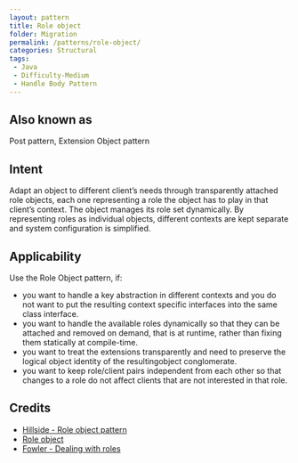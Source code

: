 ```yaml
---
layout: pattern
title: Role object
folder: Migration
permalink: /patterns/role-object/
categories: Structural
tags:
 - Java
 - Difficulty-Medium
 - Handle Body Pattern
---
```


## Also known as
Post pattern, Extension Object pattern

## Intent
Adapt an object to different client’s needs through transparently attached role objects, each one representing a role
the object has to play in that client’s context. The object manages its role set dynamically. By representing roles as
individual objects, different contexts are kept separate and system configuration is simplified.

## Applicability
Use the Role Object pattern, if:
- you want to handle a key abstraction in different contexts and you do not want to put the resulting context specific interfaces into the same class interface.
- you want to handle the available roles dynamically so that they can be attached and removed on demand, that is at runtime, rather than fixing them statically at compile-time.
- you want to treat the extensions transparently and need to preserve the logical object identity of the resultingobject conglomerate.
- you want to keep role/client pairs independent from each other so that changes to a role do not affect clients that are not interested in that role.

## Credits
- [Hillside - Role object pattern](https://hillside.net/plop/plop97/Proceedings/riehle.pdf)
- [Role object](http://wiki.c2.com/?RoleObject)
- [Fowler - Dealing with roles](https://martinfowler.com/apsupp/roles.pdf)